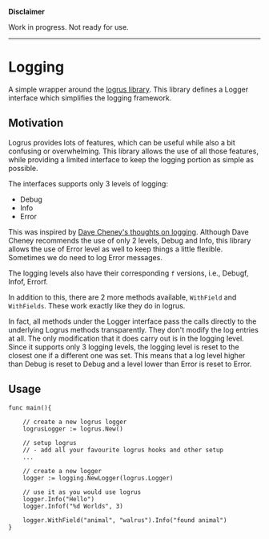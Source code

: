 **Disclaimer**

Work in progress. Not ready for use.

---

# Logging

A simple wrapper around the [logrus library](https://github.com/sirupsen/logrus). This library defines a Logger interface which simplifies the logging framework.

## Motivation

Logrus provides lots of features, which can be useful while also a bit confusing or overwhelming. This library allows the use of all those features, while providing a limited interface to keep the logging portion as simple as possible.

The interfaces supports only 3 levels of logging:

* Debug
* Info
* Error

This was inspired by [Dave Cheney's thoughts on logging](https://dave.cheney.net/2015/11/05/lets-talk-about-logging). Although Dave Cheney recommends the use of only 2 levels, Debug and Info, this library allows the use of Error level as well to keep things a little flexible. Sometimes we do need to log Error messages.

The logging levels also have their corresponding `f` versions, i.e., Debugf, Infof, Errorf.

In addition to this, there are 2 more methods available, `WithField` and `WithFields`. These work exactly like they do in logrus. 

In fact, all methods under the Logger interface pass the calls directly to the underlying Logrus methods transparently. They don't modify the log entries at all. The only modification that it does carry out is in the logging level. Since it supports only 3 logging levels, the logging level is reset to the closest one if a different one was set. This means that a log level higher than Debug is reset to Debug and a level lower than Error is reset to Error.

## Usage

```
func main(){

    // create a new logrus logger
    logrusLogger := logrus.New()

    // setup logrus
    // - add all your favourite logrus hooks and other setup
    ...

    // create a new logger
    logger := logging.NewLogger(logrus.Logger)

    // use it as you would use logrus
    logger.Info("Hello")
    logger.Infof("%d Worlds", 3)

    logger.WithField("animal", "walrus").Info("found animal")
}
```

